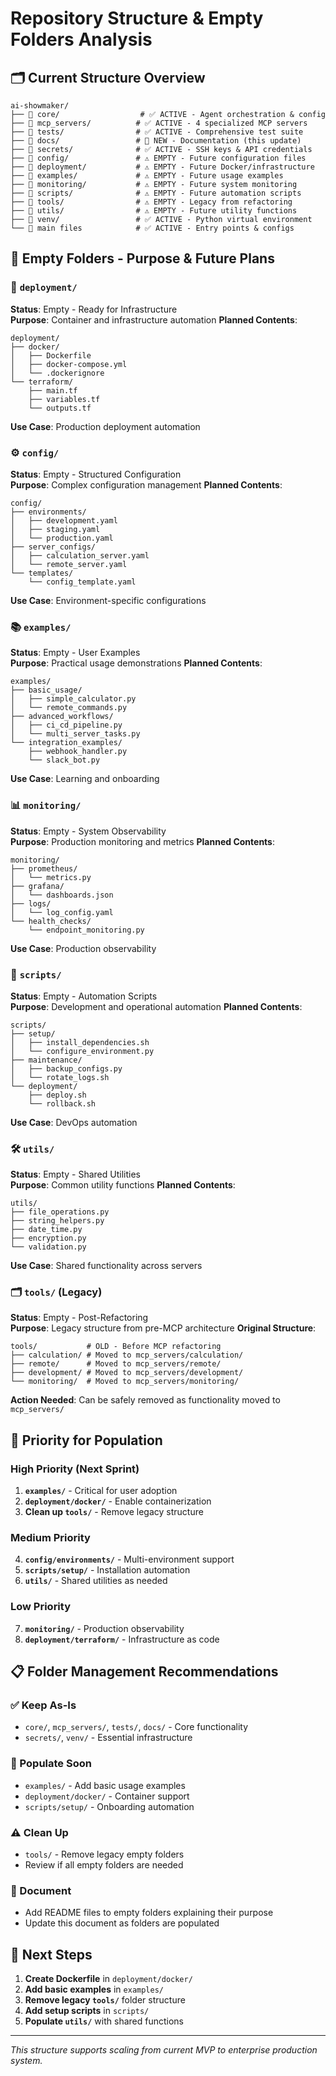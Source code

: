 # Repository Structure & Empty Folders Analysis

## 🗂️ Current Structure Overview

```
ai-showmaker/
├── 📁 core/                  # ✅ ACTIVE - Agent orchestration & config
├── 📁 mcp_servers/          # ✅ ACTIVE - 4 specialized MCP servers  
├── 📁 tests/                # ✅ ACTIVE - Comprehensive test suite
├── 📁 docs/                 # 🔄 NEW - Documentation (this update)
├── 📁 secrets/              # ✅ ACTIVE - SSH keys & API credentials
├── 📁 config/               # ⚠️ EMPTY - Future configuration files
├── 📁 deployment/           # ⚠️ EMPTY - Future Docker/infrastructure  
├── 📁 examples/             # ⚠️ EMPTY - Future usage examples
├── 📁 monitoring/           # ⚠️ EMPTY - Future system monitoring
├── 📁 scripts/              # ⚠️ EMPTY - Future automation scripts
├── 📁 tools/                # ⚠️ EMPTY - Legacy from refactoring
├── 📁 utils/                # ⚠️ EMPTY - Future utility functions
├── 📁 venv/                 # ✅ ACTIVE - Python virtual environment
└── 📄 main files            # ✅ ACTIVE - Entry points & configs
```

## 📂 Empty Folders - Purpose & Future Plans

### 🐳 `deployment/` 
**Status**: Empty - Ready for Infrastructure  
**Purpose**: Container and infrastructure automation
**Planned Contents**:
```
deployment/
├── docker/
│   ├── Dockerfile
│   ├── docker-compose.yml
│   └── .dockerignore
└── terraform/
    ├── main.tf
    ├── variables.tf
    └── outputs.tf
```
**Use Case**: Production deployment automation

### ⚙️ `config/`
**Status**: Empty - Structured Configuration  
**Purpose**: Complex configuration management
**Planned Contents**:
```
config/
├── environments/
│   ├── development.yaml
│   ├── staging.yaml  
│   └── production.yaml
├── server_configs/
│   ├── calculation_server.yaml
│   └── remote_server.yaml
└── templates/
    └── config_template.yaml
```
**Use Case**: Environment-specific configurations

### 📚 `examples/`
**Status**: Empty - User Examples  
**Purpose**: Practical usage demonstrations
**Planned Contents**:
```
examples/
├── basic_usage/
│   ├── simple_calculator.py
│   └── remote_commands.py
├── advanced_workflows/
│   ├── ci_cd_pipeline.py
│   └── multi_server_tasks.py
└── integration_examples/
    ├── webhook_handler.py
    └── slack_bot.py
```
**Use Case**: Learning and onboarding

### 📊 `monitoring/`
**Status**: Empty - System Observability  
**Purpose**: Production monitoring and metrics
**Planned Contents**:
```
monitoring/
├── prometheus/
│   └── metrics.py
├── grafana/
│   └── dashboards.json
├── logs/
│   └── log_config.yaml
└── health_checks/
    └── endpoint_monitoring.py
```
**Use Case**: Production observability

### 🔧 `scripts/`
**Status**: Empty - Automation Scripts  
**Purpose**: Development and operational automation
**Planned Contents**:
```
scripts/
├── setup/
│   ├── install_dependencies.sh
│   └── configure_environment.py
├── maintenance/
│   ├── backup_configs.py
│   └── rotate_logs.sh
└── deployment/
    ├── deploy.sh
    └── rollback.sh
```
**Use Case**: DevOps automation

### 🛠️ `utils/`
**Status**: Empty - Shared Utilities  
**Purpose**: Common utility functions
**Planned Contents**:
```
utils/
├── file_operations.py
├── string_helpers.py
├── date_time.py
├── encryption.py
└── validation.py
```
**Use Case**: Shared functionality across servers

### 🗂️ `tools/` (Legacy)
**Status**: Empty - Post-Refactoring  
**Purpose**: Legacy structure from pre-MCP architecture
**Original Structure**:
```
tools/           # OLD - Before MCP refactoring
├── calculation/ # Moved to mcp_servers/calculation/
├── remote/      # Moved to mcp_servers/remote/
├── development/ # Moved to mcp_servers/development/
└── monitoring/  # Moved to mcp_servers/monitoring/
```
**Action Needed**: Can be safely removed as functionality moved to `mcp_servers/`

## 🎯 Priority for Population

### High Priority (Next Sprint)
1. **`examples/`** - Critical for user adoption
2. **`deployment/docker/`** - Enable containerization
3. **Clean up `tools/`** - Remove legacy structure

### Medium Priority  
4. **`config/environments/`** - Multi-environment support
5. **`scripts/setup/`** - Installation automation
6. **`utils/`** - Shared utilities as needed

### Low Priority
7. **`monitoring/`** - Production observability
8. **`deployment/terraform/`** - Infrastructure as code

## 📋 Folder Management Recommendations

### ✅ Keep As-Is
- `core/`, `mcp_servers/`, `tests/`, `docs/` - Core functionality
- `secrets/`, `venv/` - Essential infrastructure

### 🔄 Populate Soon
- `examples/` - Add basic usage examples
- `deployment/docker/` - Container support
- `scripts/setup/` - Onboarding automation

### ⚠️ Clean Up
- `tools/` - Remove legacy empty folders
- Review if all empty folders are needed

### 📝 Document
- Add README files to empty folders explaining their purpose
- Update this document as folders are populated

## 🚀 Next Steps

1. **Create Dockerfile** in `deployment/docker/`
2. **Add basic examples** in `examples/`
3. **Remove legacy `tools/`** folder structure
4. **Add setup scripts** in `scripts/`
5. **Populate `utils/`** with shared functions

---

*This structure supports scaling from current MVP to enterprise production system.*
